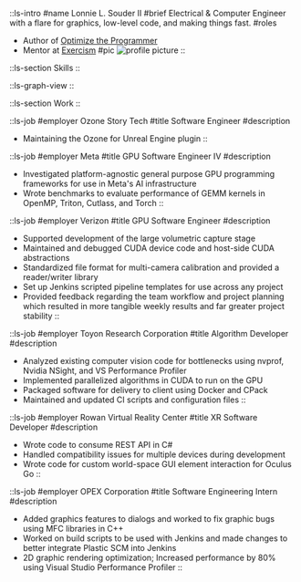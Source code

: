 ::ls-intro
#name
Lonnie L. Souder II
#brief
Electrical & Computer Engineer with a flare for graphics, low-level code, and making things fast.
#roles
- Author of [Optimize the Programmer](https://optimizetheprogrammer.com)
- Mentor at [Exercism](https://exercism.org/profiles/Llcoolsouder)
#pic
![profile picture](images/profile-pic.png)
::

::ls-section
Skills
::

::ls-graph-view
::

::ls-section
Work
::

::ls-job 
#employer
Ozone Story Tech
#title
Software Engineer
#description
- Maintaining the Ozone for Unreal Engine plugin
::


::ls-job 
#employer
Meta
#title
GPU Software Engineer IV
#description
- Investigated platform-agnostic general purpose GPU programming frameworks for use in Meta's AI infrastructure
- Wrote benchmarks to evaluate performance of GEMM kernels in OpenMP, Triton, Cutlass, and Torch
::

::ls-job
#employer
Verizon
#title
GPU Software Engineer
#description
- Supported development of the large volumetric capture stage
- Maintained and debugged CUDA device code and host-side CUDA abstractions
- Standardized file format for multi-camera calibration and provided a reader/writer library
- Set up Jenkins scripted pipeline templates for use across any project
- Provided feedback regarding the team workflow and project planning which resulted in more tangible weekly results and far greater project stability
::

::ls-job
#employer
Toyon Research Corporation
#title
Algorithm Developer
#description
- Analyzed existing computer vision code for bottlenecks using nvprof, Nvidia NSight, and VS Performance Profiler
- Implemented parallelized algorithms in CUDA to run on the GPU
- Packaged software for delivery to client using Docker and CPack
- Maintained and updated CI scripts and configuration files
::

::ls-job
#employer
Rowan Virtual Reality Center
#title
XR Software Developer
#description 
- Wrote code to consume REST API in C#
- Handled compatibility issues for multiple devices during development
- Wrote code for custom world-space GUI element interaction for Oculus Go
::

::ls-job
#employer
OPEX Corporation
#title
Software Engineering Intern
#description
- Added graphics features to dialogs and worked to fix graphic bugs using MFC libraries in C++
- Worked on build scripts to be used with Jenkins and made changes to better integrate Plastic SCM into Jenkins
- 2D graphic rendering optimization; Increased performance by 80% using Visual Studio Performance Profiler
::
